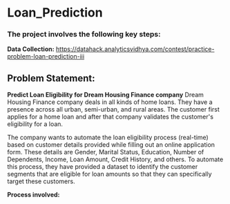 # Loan_Prediction

### The project involves the following key steps:

**Data Collection:** https://datahack.analyticsvidhya.com/contest/practice-problem-loan-prediction-iii

## Problem Statement:
**Predict Loan Eligibility for Dream Housing Finance company**
Dream Housing Finance company deals in all kinds of home loans. They have a presence across all urban, semi-urban, and rural areas. The customer first applies for a home loan and after that company validates the customer's eligibility for a loan.

The company wants to automate the loan eligibility process (real-time) based on customer details provided while filling out an online application form. These details are Gender, Marital Status, Education, Number of Dependents, Income, Loan Amount, Credit History, and others. To automate this process, they have provided a dataset to identify the customer segments that are eligible for loan amounts so that they can specifically target these customers. 


**Process involved:**
